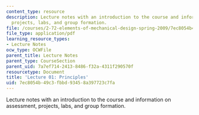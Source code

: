 ```yaml
---
content_type: resource
description: Lecture notes with an introduction to the course and information on assessment,
  projects, labs, and group formation.
file: /courses/2-72-elements-of-mechanical-design-spring-2009/7ec8054b49c3fbbd93458a397723c7fa_MIT2_72s09_lec01.pdf
file_type: application/pdf
learning_resource_types:
- Lecture Notes
ocw_type: OCWFile
parent_title: Lecture Notes
parent_type: CourseSection
parent_uid: 7a7ef714-2413-8486-f32a-4311f290570f
resourcetype: Document
title: 'Lecture 01: Principles'
uid: 7ec8054b-49c3-fbbd-9345-8a397723c7fa
---
```

Lecture notes with an introduction to the course and information on assessment, projects, labs, and group formation.


